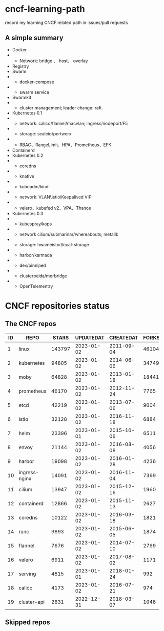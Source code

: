 # cncf-learning-path
record my learning CNCF related path in issues/pull requests

## A simple summary
- Docker
- - Network: bridge 、 host、 overlay
- Registry
- Swarm
- - docker-compose
- - swarm service
- Swarmkit
- - cluster management; leader change: raft.
- Kubernetes 0.1
- - network: calico/flannel/macvlan; ingress/nodeport/F5
- - storage: scaleio/portworx
- - RBAC、RangeLimit、HPA、Prometheus、EFK
- Containerd
- Kubernetes 0.2
- - coredns
- - knative
- - kubeadm/kind
- - network: VLAN\istio\Keepalived VIP
- - velero、kubefed v2、VPA、Thanos
- Kubernetes 0.3
- - kubespray/kops
- - network cilium/submarinar/whereabouts; metallb
- - storage: hwameistor/local-storage
- - harbor/karmada
- - dex/pinniped
- - clusterpeida/merbridge
- - OpenTelementry

# CNCF repositories status
<!--START_SECTION:github_repos-->
## The CNCF repos
| ID |     REPO      | STARS  | UPDATEDAT  | CREATEDAT  | FORKSCOUNT |
|----|---------------|--------|------------|------------|------------|
|  1 | linux         | 143797 | 2023-01-02 | 2011-09-04 |      46104 |
|  2 | kubernetes    |  94805 | 2023-01-02 | 2014-06-06 |      34749 |
|  3 | moby          |  64828 | 2023-01-02 | 2013-01-18 |      18441 |
|  4 | prometheus    |  46170 | 2023-01-02 | 2012-11-24 |       7765 |
|  5 | etcd          |  42219 | 2023-01-02 | 2013-07-06 |       9004 |
|  6 | istio         |  32128 | 2023-01-02 | 2016-11-18 |       6884 |
|  7 | helm          |  23396 | 2023-01-01 | 2015-10-06 |       6511 |
|  8 | envoy         |  21144 | 2023-01-02 | 2016-08-08 |       4056 |
|  9 | harbor        |  19098 | 2023-01-02 | 2016-01-28 |       4236 |
| 10 | ingress-nginx |  14091 | 2023-01-02 | 2016-11-04 |       7369 |
| 11 | cilium        |  13947 | 2023-01-02 | 2015-12-16 |       1960 |
| 12 | containerd    |  12866 | 2023-01-02 | 2015-11-13 |       2627 |
| 13 | coredns       |  10122 | 2023-01-02 | 2016-03-18 |       1821 |
| 14 | runc          |   9893 | 2023-01-02 | 2015-06-05 |       1874 |
| 15 | flannel       |   7676 | 2023-01-02 | 2014-07-10 |       2769 |
| 16 | velero        |   6911 | 2023-01-02 | 2017-08-02 |       1171 |
| 17 | serving       |   4815 | 2023-01-01 | 2018-01-24 |        992 |
| 18 | calico        |   4173 | 2023-01-02 | 2016-07-21 |        974 |
| 19 | cluster-api   |   2631 | 2022-12-31 | 2018-03-07 |       1046 |



## Skipped repos
<!--END_SECTION:github_repos-->
